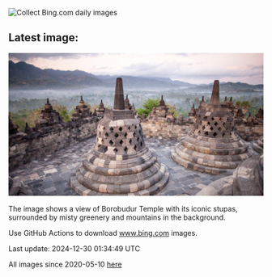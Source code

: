 ![Collect Bing.com daily images](https://github.com/counter2015/bing-daily-images/workflows/Collect%20Bing.com%20daily%20images/badge.svg)
## Latest image:
![](images/BorobudurBells.jpg)

The image shows a view of Borobudur Temple with its iconic stupas, surrounded by misty greenery and mountains in the background.

Use GitHub Actions to download www.bing.com images.

Last update: 2024-12-30 01:34:49 UTC

All images since 2020-05-10 [here](https://github.com/counter2015/bing-daily-images/tree/master/images)
